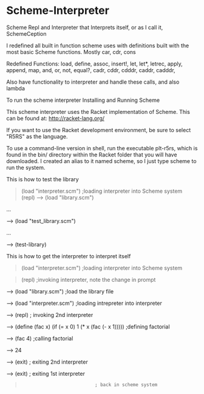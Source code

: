 Scheme-Interpreter
==================

Scheme Repl and Interpreter that Interprets itself, or as I call it, SchemeCeption

I redefined all built in function scheme uses with definitions built with the most 
basic Scheme functions. Mostly car, cdr, cons

Redefined Functions:
load,
define,
assoc,
insert!,
let,
let*,
letrec,
apply,
append,
map,
and,
or,
not,
equal?,
cadr,
cddr,
cdddr,
caddr,
cadddr,

Also have functionality to interpreter and handle these calls, and also lambda 

To run the scheme interpreter
Installing and Running Scheme

This scheme interpreter uses the Racket implementation of Scheme. This can be found at: http://racket-lang.org/

If you want to use the Racket development environment, be sure to select "R5RS" as the language.

To use a command-line version in shell, run the executable plt-r5rs, which is found in the bin/ directory within the Racket folder that you will have downloaded. 
I created an alias to it named scheme, so I just type scheme to run the system.

This is how to test the library 
> (load "interpreter.scm")     ;loading interpreter into Scheme system                     
> (repl)
--> (load "library.scm")

...

--> (load "test_library.scm")

...

--> (test-library)  


This is how to get the interpreter to interpret itself
> (load "interpreter.scm")     ;loading interpreter into Scheme system                     

> (repl)                         ;invoking interpreter, note the change in prompt

--> (load "library.scm")         ;load the library file

--> (load "interpreter.scm")      ;loading intrepreter into interpreter

--> (repl)                          ; invoking 2nd interpreter

--> (define (fac x) (if (= x 0) 1 (* x (fac (- x 1)))))  ;defining factorial

--> (fac 4)                                              ;calling factorial

--> 24

--> (exit)                          ; exiting 2nd interpreter

--> (exit)                          ; exiting 1st interpreter

>                                ; back in scheme system

